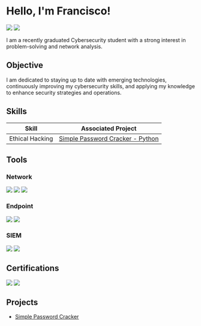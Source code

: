 # Hello, I'm Francisco!
<a href="https://www.linkedin.com/in/francisco-rosario26/"><img src="https://img.shields.io/badge/-LinkedIn-0072b1?&style=for-the-badge&logo=linkedin&logoColor=white" /></a>
<a href="https://www.credly.com/users/francisco-rosario.2954a5c8">
  <img src="https://img.shields.io/badge/Credly-FF6B00?style=for-the-badge&logo=credly&logoColor=white" />
</a>


I am a recently graduated Cybersecurity student with a strong interest in problem-solving and network analysis.

## Objective

I am dedicated to staying up to date with emerging technologies, continuously improving my cybersecurity skills, and applying my knowledge to enhance security strategies and operations.

## Skills

| Skill                                         | Associated Project         |
|-----------------------------------------------|----------------------------|
| Ethical Hacking | <a href="https://github.com/frosarioo/frosarioo/tree/94825ad3ba15ef855a4ef83bb9feb057c00a7bca/Password%20Cracker">Simple Password Cracker - Python</a>|


## Tools

### Network
<div>
    <img src="https://img.shields.io/badge/-Wireshark-1679A7?&style=for-the-badge&logo=Wireshark&logoColor=white" />
    <img src="https://img.shields.io/badge/-UniFi-055DA7?&style=for-the-badge&logo=Ubiquiti&logoColor=white" />
    <img src="https://img.shields.io/badge/-pfSense-222222?&style=for-the-badge&logo=pfSense&logoColor=white" />
</div>

### Endpoint
<div>
    <img src="https://img.shields.io/badge/-Microsoft%20Intune-0078D4?&style=for-the-badge&logo=Microsoft&logoColor=white" />
    <img src="https://img.shields.io/badge/-Microsoft%20AD-2672EC?&style=for-the-badge&logo=Microsoft&logoColor=white" />
</div>

### SIEM
<div>
    <img src="https://img.shields.io/badge/-Wazuh-005577?&style=for-the-badge&logo=Wazuh&logoColor=white" />
    <img src="https://img.shields.io/badge/-Nessus-2394BC?&style=for-the-badge&logo=Tenable&logoColor=white" />
</div>

## Certifications

<div>
    <img src="https://img.shields.io/badge/-CompTIA-EA1C2D?&style=for-the-badge&logo=CompTIA&logoColor=white" />
    <img src="https://img.shields.io/badge/-Cisco%20NetAcad-1BA0D7?&style=for-the-badge&logo=Cisco&logoColor=white" />
</div>

## Projects
- <a href="https://github.com/frosarioo/frosarioo/tree/94825ad3ba15ef855a4ef83bb9feb057c00a7bca/Password%20Cracker">Simple Password Cracker</a>

